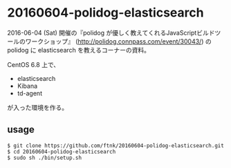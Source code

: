 # 20160604-polidog-elasticsearch

2016-06-04 (Sat) 開催の『polidog が優しく教えてくれるJavaScriptビルドツールのワークショップ』
(http://polidog.connpass.com/event/30043/) の polidog に elasticsearch を教えるコーナーの資料。

CentOS 6.8 上で、

* elasticsearch
* Kibana
* td-agent

が入った環境を作る。

## usage

```
$ git clone https://github.com/ftnk/20160604-polidog-elasticsearch.git
$ cd 20160604-polidog-elasticsearch
$ sudo sh ./bin/setup.sh
```
